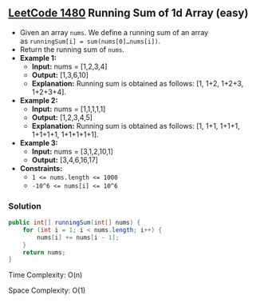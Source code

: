 ## [LeetCode 1480](https://leetcode.com/problems/running-sum-of-1d-array/) Running Sum of 1d Array (easy)

- Given an array `nums`. We define a running sum of an array as `runningSum[i] = sum(nums[0]…nums[i])`.
- Return the running sum of `nums`.
- **Example 1:**
    - **Input:** nums = [1,2,3,4]
    - **Output:** [1,3,6,10]
    - **Explanation:** Running sum is obtained as follows: [1, 1+2, 1+2+3, 1+2+3+4].
- **Example 2:**
    - **Input:** nums = [1,1,1,1,1]
    - **Output:** [1,2,3,4,5]
    - **Explanation:** Running sum is obtained as follows: [1, 1+1, 1+1+1, 1+1+1+1, 1+1+1+1+1].
- **Example 3:**
    - **Input:** nums = [3,1,2,10,1]
    - **Output:** [3,4,6,16,17]
- **Constraints:**
    -   `1 <= nums.length <= 1000`
    -   `-10^6 <= nums[i] <= 10^6`

### Solution

```java
public int[] runningSum(int[] nums) {
    for (int i = 1; i < nums.length; i++) {
        nums[i] += nums[i - 1];
    }
    return nums;
}
```

Time Complexity: O(n)

Space Complexity: O(1)